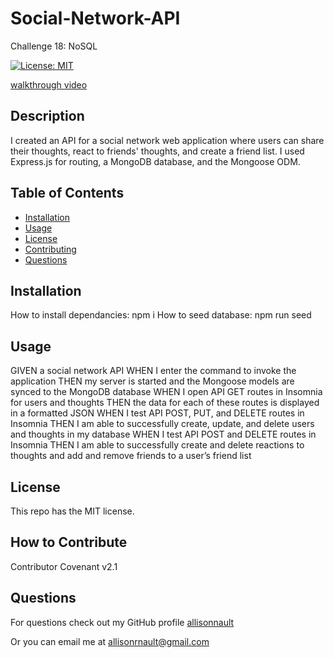 # Social-Network-API
Challenge 18: NoSQL

[![License: MIT](https://img.shields.io/badge/License-MIT-yellow.svg)](https://opensource.org/licenses/MIT)

[walkthrough video](https://drive.google.com/file/d/1O9fbcTMLReUyCV_1HYu24gvusVceGe4V/view)
    
## Description

I created an API for a social network web application where users can share their thoughts, react to friends' thoughts, and create a friend list. I used Express.js for routing, a MongoDB database, and the Mongoose ODM.    

    
## Table of Contents
    
- [Installation](#installation)
- [Usage](#usage)
- [License](#license)
- [Contributing](#how-to-contribute)
- [Questions](#questions)
    
<a name="installation"></a>
## Installation
    
How to install dependancies: npm i
How to seed database: npm run seed
    
<a name="usage"></a>
## Usage
    
GIVEN a social network API
WHEN I enter the command to invoke the application
THEN my server is started and the Mongoose models are synced to the MongoDB database
WHEN I open API GET routes in Insomnia for users and thoughts
THEN the data for each of these routes is displayed in a formatted JSON
WHEN I test API POST, PUT, and DELETE routes in Insomnia
THEN I am able to successfully create, update, and delete users and thoughts in my database
WHEN I test API POST and DELETE routes in Insomnia
THEN I am able to successfully create and delete reactions to thoughts and add and remove friends to a user’s friend list
    
<a name="license"></a>
## License
            
This repo has the MIT license.
    
<a name="how-to-contribute"></a>
## How to Contribute
    
Contributor Covenant v2.1
    
<a name="questions"></a>
## Questions
    
For questions check out my GitHub profile [allisonnault](https://www.github.com/allisonnault)

Or you can email me at [allisonrnault@gmail.com](mailto:allisonrnault@gmail.com)
